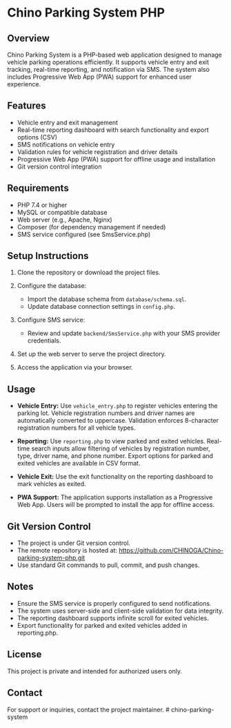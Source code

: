 # Chino Parking System PHP

## Overview
Chino Parking System is a PHP-based web application designed to manage vehicle parking operations efficiently. It supports vehicle entry and exit tracking, real-time reporting, and notification via SMS. The system also includes Progressive Web App (PWA) support for enhanced user experience.

## Features
- Vehicle entry and exit management
- Real-time reporting dashboard with search functionality and export options (CSV)
- SMS notifications on vehicle entry
- Validation rules for vehicle registration and driver details
- Progressive Web App (PWA) support for offline usage and installation
- Git version control integration

## Requirements
- PHP 7.4 or higher
- MySQL or compatible database
- Web server (e.g., Apache, Nginx)
- Composer (for dependency management if needed)
- SMS service configured (see SmsService.php)

## Setup Instructions

1. Clone the repository or download the project files.

2. Configure the database:
   - Import the database schema from `database/schema.sql`.
   - Update database connection settings in `config.php`.

3. Configure SMS service:
   - Review and update `backend/SmsService.php` with your SMS provider credentials.

4. Set up the web server to serve the project directory.

5. Access the application via your browser.

## Usage

- **Vehicle Entry:** Use `vehicle_entry.php` to register vehicles entering the parking lot. Vehicle registration numbers and driver names are automatically converted to uppercase. Validation enforces 8-character registration numbers for all vehicle types.

- **Reporting:** Use `reporting.php` to view parked and exited vehicles. Real-time search inputs allow filtering of vehicles by registration number, type, driver name, and phone number. Export options for parked and exited vehicles are available in CSV format.

- **Vehicle Exit:** Use the exit functionality on the reporting dashboard to mark vehicles as exited.

- **PWA Support:** The application supports installation as a Progressive Web App. Users will be prompted to install the app for offline access.

## Git Version Control

- The project is under Git version control.
- The remote repository is hosted at: https://github.com/CHINOGA/Chino-parking-system-php.git
- Use standard Git commands to pull, commit, and push changes.

## Notes

- Ensure the SMS service is properly configured to send notifications.
- The system uses server-side and client-side validation for data integrity.
- The reporting dashboard supports infinite scroll for exited vehicles.
- Export functionality for parked and exited vehicles added in reporting.php.

## License

This project is private and intended for authorized users only.

## Contact

For support or inquiries, contact the project maintainer.
#   c h i n o - p a r k i n g - s y s t e m  
 